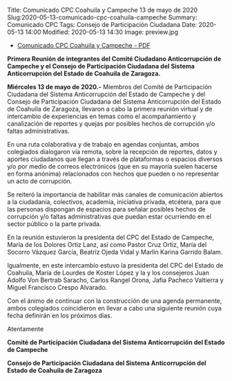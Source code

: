 Title: Comunicado CPC Coahuila y Campeche 13 de mayo de 2020
Slug:2020-05-13-comunicado-cpc-coahuila-campeche
Summary: Comunicado CPC
Tags: Consejo de Participación Ciudadana
Date: 2020-05-13 14:00
Modified: 2020-05-13 14:30
Image: preview.jpg 



* [Comunicado CPC Coahuila y Campeche - PDF](comunicado-cpc-coahuila-campeche.pdf)

**Primera Reunión de integrantes del Comité Ciudadano Anticorrupción de Campeche y el Consejo de Participación Ciudadana del Sistema Anticorrupción del Estado de Coahuila de Zaragoza.**

**Miércoles 13 de mayo de 2020.-** Miembros del Comité de Participación Ciudadana del Sistema Anticorrupción del Estado de Campeche y del Consejo de Participación Ciudadana del Sistema Anticorrupción del Estado de Coahuila de Zaragoza, llevaron a cabo la primera reunión virtual y de intercambio de experiencias en temas como el acompañamiento y canalización de reportes y quejas por posibles hechos de corrupción y/o faltas administrativas.

En una ruta colaborativa y de trabajo en agendas conjuntas, ambos colegiados dialogaron vía remota, sobre la recepción de reportes, datos y aportes ciudadanos que llegan a través de plataformas o espacios diversos y/o por medio de correos electrónicos (que en su mayoría suelen hacerse en forma anónima) relacionados con hechos que pueden o no representar un acto de corrupción.

Se reiteró la importancia de habilitar más canales de comunicación abiertos a la ciudadanía, colectivos, academia, iniciativa privada, etcétera, para que las personas dispongan de espacios para señalar posibles hechos de corrupción y/o faltas administrativas que puedan estar ocurriendo en el sector público o la parte privada.

En la reunión estuvieron la presidenta del CPC del Estado de Campeche, María de los Dolores Ortiz Lanz, así como Pastor Cruz Ortiz, María del Socorro Vázquez García, Beatriz Ojeda Vidal y Marlín Karina Garrido Balam.

Igualmente, en este intercambio estuvo la presidenta del CPC del Estado de Coahuila, María de Lourdes de Koster López y la y los consejeros Juan Adolfo Von Bertrab Saracho, Carlos Rangel Orona, Jafia Pacheco Valtierra y Miguel Francisco Crespo Alvarado.

Con el ánimo de continuar con la construcción de una agenda permanente, ambos colegiados coincidieron en llevar a cabo una siguiente reunión cuya fecha definirán en los próximos días.


Atentamente

**Comité de Participación Ciudadana del Sistema Anticorrupción del Estado de Campeche**

**Consejo de Participación Ciudadana del Sistema Anticorrupción del Estado de Coahuila de Zaragoza** 
